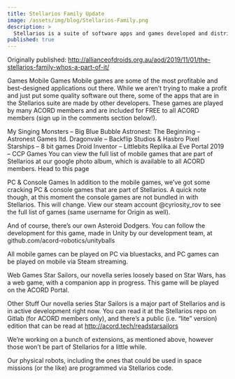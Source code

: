 ```yaml
---
title: Stellarios Family Update
image: /assets/img/blog/Stellarios-Family.png
description: >
  Stellarios is a suite of software apps and games developed and distributed by ACORD Corporation. This software includes control units for our robots as well as extensions for applications such as firefox, chrome and visual studio. We release a number of games as well, and we’re working on a few right now: Star Sailors & Asteroid Dodgers. So here’s who’s a part of the Stellarios family, and what the current state of development is.
published: true
---
```


Originally published: http://allianceofdroids.org.au/aod/2019/11/01/the-stellarios-family-whos-a-part-of-it/

Games
Mobile Games
Mobile games are some of the most profitable and best-designed applications out there. While we aren’t trying to make a profit and just put some quality software out there, some of the apps that are in the Stellarios suite are made by other developers. These games are played by many ACORD members and are included for FREE to all ACORD members (sign up in the comments section below!).

My Singing Monsters – Big Blue Bubble
Astronest: The Beginning – Astronest Games ltd.
Dragonvale – Backflip Studios & Hasbro
Pixel Starships – 8 bit games
Droid Inventor – Littlebits
Replika.ai
Eve Portal 2019 – CCP Games
You can view the full list of mobile games that are part of Stellarios at our google photo album, which is available to all ACORD members. Head to this page

PC & Console Games
In addition to the mobile games, we’ve got some cracking PC & console games that are part of Stellarios. A quick note though, at this moment the console games are not bundled in with Stellarios. This will change. View our steam account @cyriosity_rov to see the full list of games (same username for Origin as well).

And of course, there’s our own Asteroid Dodgers. You can follow the development for this game, made in Unity by our development team, at github.com/acord-robotics/unityballs

All mobile games can be played on PC via bluestacks, and PC games can be played on mobile via Steam streaming.

Web Games
Star Sailors, our novella series loosely based on Star Wars, has a web game, with a companion app in progress. This game will be played on the ACORD Portal.

Other Stuff
Our novella series Star Sailors is a major part of Stellarios and is in active development right now. You can read it at the Stellarios repo on Gitlab (for ACORD members only), and there’s a public (i.e. “lite” version) edition that can be read at http://acord.tech/readstarsailors

We’re working on a bunch of extensions, as mentioned above, however those won’t be part of Stellarios for a little while.

Our physical robots, including the ones that could be used in space missions (or the like) are programmed via Stellarios code.
